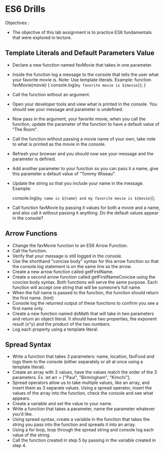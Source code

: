 # ES6 Drills

Objectives : 
* The objective of this lab assignment is to practice ES6 fundamentals that were explored in lecture.

## Template Literals and Default Parameters Value
* Declare a new function named favMovie that takes in one parameter.
* Inside the function log a message to the console that tells the user what your favorite movie is. Note: Use template literals. Example:
    function favMovie(movie) {
        console.log(`my favorite movie is ${movie}`);
    }
* Call the function without an argument.

* Open your developer tools and view what is printed in the console. You should see your message and parameter is undefined.

* Now pass in the argument, your favorite movie, when you call the function, update the parameter of the function to have a default value of “The Room”.

* Call the function without passing a movie name of your own, take note to what is printed as the movie in the console.

* Refresh your browser and you should now see your message and the parameter is defined.

* Add another parameter to your function so you can pass it a name, give this parameter a default value of “Tommy Wiseau”.

* Update the string so that you include your name in the message. Example:

    console.log(`my name is ${name} and my favorite movie is ${movie}`);
* Call function favMovie by passing it values for both a movie and a name, and also call it without passing it anything. Do the default values appear in the console?

## Arrow Functions
* Change the favMovie function to an ES6 Arrow Function.
* Call the function.
* Verify that your message is still logged in the console.
* Use the shorthand "concise body" syntax for this arrow function so that the console.log statement is on the same line as the arrow.
*  Create a new arrow function called getFirstName.
*  Create a second arrow function called getFirstNameConcise using the concise body syntax. Both functions will serve the same purpose.
Each function will accept one string that will be someone’s full name.
* When the full name is passed to the function, the function should return the first name. (hint)
* Console log the returned output of these functions to confirm you see a first name only.
* Create a new function named doMath that will take in two parameters and return an object literal. It should have two properties, the exponent result (x^y) and the product of the two numbers.
* Log each property using a template literal.


## Spread Syntax
* Write a function that takes 3 parameters: name, location, favFood and logs them to the console (either separately or all at once using a template literal).
* Create an array with 3 values, have the values match the order of the 3 parameters. Ex. let arr = ["Paul", "Birmingham", "Kimchi"];
* Spread operators allow us to take multiple values, like an array, and insert them as 3 separate values. Using a spread operator, insert the values of the array into the function, check the console and see what appears.
* Create a variable and set the value to your name.
* Write a function that takes a parameter, name the parameter whatever you’d like.
* Using spread syntax, create a variable in the function that takes the string you pass into the function and spreads it into an array.
* Using a for loop, loop through the spread string and console log each value of the string.
* Call the function created in step 5 by passing in the variable created in step 4.
